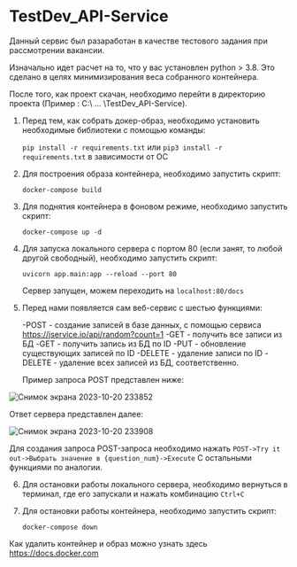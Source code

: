 # TestDev_API-Service 

Данный сервис был разаработан в качестве тестового задания при рассмотрении вакансии.

Изначально идет расчет на то, что у вас установлен python > 3.8. Это сделано в целях минимизирования веса собранного контейнера.

После того, как проект скачан, необходимо перейти в директорию проекта (Пример : C:\ ... \TestDev_API-Service\).

1) Перед тем, как собрать докер-образ, необходимо установить необходимые библиотеки с помощью команды:

    `pip install -r requirements.txt`
	или
	  `pip3 install -r requirements.txt` в зависимости от ОС

2) Для построения образа контейнера, необходимо запустить скрипт:

	`docker-compose build`

3) Для поднятия контейнера в фоновом режиме, необходимо запустить скрипт:

	`docker-compose up -d`

4) Для запуска локального сервера с портом 80 (если занят, то любой другой свободный), необходимо запустить скрипт:

	`uvicorn app.main:app --reload --port 80`
	
	Сервер запущен, можем переходить на `localhost:80/docs`

5) Перед нами появляется сам веб-сервис с шестью функциями:
	
	-POST - создание записей в базе данных, с помощью сервиса https://jservice.io/api/random?count=1
	-GET - получить все записи из БД
	-GET - получить запись из БД по ID
	-PUT - обновление существующих записей по ID
	-DELETE - удаление записи по ID
	-DELETE - удаление всех записей из БД, соответственно.

	Пример запроса POST представлен ниже:

  ![Снимок экрана 2023-10-20 233852](https://github.com/dre013/TestDev_API-Service/assets/129860279/75850e99-81d6-40e6-8a13-c11268cdabda)

  Ответ сервера представлен далее:
  
  ![Снимок экрана 2023-10-20 233908](https://github.com/dre013/TestDev_API-Service/assets/129860279/16f25d40-48a4-446f-8fe6-40468c3555bc)


  Для создания запроса POST-запроса необходимо нажать `POST->Try it out->Выбрать значение в {question_num}->Execute`
	С остальными функциями по аналогии.

6) Для остановки работы локального сервера, необходимо вернуться в терминал, где его запускали и нажать комбинацию `Ctrl+C`

7) Для остановки работы контейнера, необходимо запустить скрипт:

	`docker-compose down`


Как удалить контейнер и образ можно узнать здесь https://docs.docker.com

